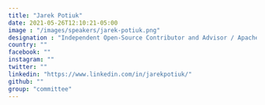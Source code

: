 ```yaml
---
title: "Jarek Potiuk"
date: 2021-05-26T12:10:21-05:00
image : "/images/speakers/jarek-potiuk.png"
designation : "Independent Open-Source Contributor and Advisor / Apache Airflow PMC Member and Committer"
country: ""
facebook: ""
instagram: ""
twitter: ""
linkedin: "https://www.linkedin.com/in/jarekpotiuk/"
github: ""
group: "committee"
---
```


